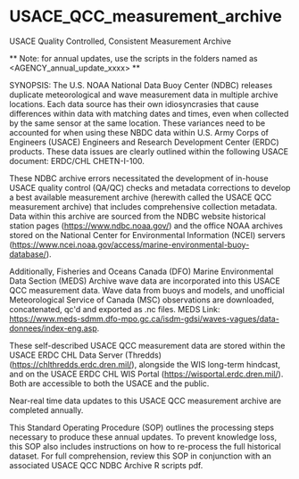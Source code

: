 # USACE_QCC_measurement_archive
USACE Quality Controlled, Consistent Measurement Archive

** Note: for annual updates, use the scripts in the folders named as <AGENCY_annual_update_xxxx> ** 

SYNOPSIS:
The U.S. NOAA National Data Buoy Center (NDBC) releases duplicate meteorological and wave measurement data in multiple archive locations. Each data source has their own idiosyncrasies that cause differences within data with matching dates and times, even when collected by the same sensor at the same location. These variances need to be accounted for when using these NBDC data within U.S. Army Corps of Engineers (USACE) Engineers and Research Development Center (ERDC) products. These data issues are clearly outlined within the following USACE document: ERDC/CHL CHETN-I-100.

These NDBC archive errors necessitated the development of in-house USACE quality control (QA/QC) checks and metadata corrections to develop a best available measurement archive (herewith called the USACE QCC measurement archive) that includes comprehensive collection metadata. Data within this archive are sourced from the NDBC website historical station pages (https://www.ndbc.noaa.gov/) and the office NOAA archives stored on the National Center for Environmental Information (NCEI) servers (https://www.ncei.noaa.gov/access/marine-environmental-buoy-database/).

Additionally, Fisheries and Oceans Canada (DFO) Marine Environmental Data Section (MEDS) Archive wave data are incorporated into this USACE QCC measurement data.  Wave data from buoys and models, and unofficial Meteorological Service of Canada (MSC) observations are downloaded, concatenated, qc'd and exported as .nc files. MEDS Link: https://www.meds-sdmm.dfo-mpo.gc.ca/isdm-gdsi/waves-vagues/data-donnees/index-eng.asp.

These self-described USACE QCC measurement data are stored within the USACE ERDC CHL Data Server (Thredds) (https://chlthredds.erdc.dren.mil/), alongside the WIS long-term hindcast, and on the USACE ERDC CHL WIS Portal (https://wisportal.erdc.dren.mil/). Both are accessible to both the USACE and the public. 

Near-real time data updates to this USACE QCC measurement archive are completed annually.

This Standard Operating Procedure (SOP) outlines the processing steps necessary to produce these annual updates. To prevent knowledge loss, this SOP also includes instructions on how to re-process the full historical dataset. For full comprehension, review this SOP in conjunction with an associated USACE QCC NDBC Archive R scripts pdf.
